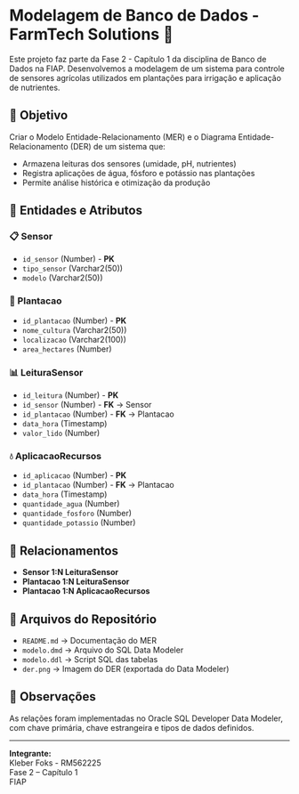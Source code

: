 # Modelagem de Banco de Dados - FarmTech Solutions 🌱

Este projeto faz parte da Fase 2 - Capítulo 1 da disciplina de Banco de Dados na FIAP. Desenvolvemos a modelagem de um sistema para controle de sensores agrícolas utilizados em plantações para irrigação e aplicação de nutrientes.

## 🔧 Objetivo

Criar o Modelo Entidade-Relacionamento (MER) e o Diagrama Entidade-Relacionamento (DER) de um sistema que:

- Armazena leituras dos sensores (umidade, pH, nutrientes)
- Registra aplicações de água, fósforo e potássio nas plantações
- Permite análise histórica e otimização da produção

## 🧱 Entidades e Atributos

### 📋 Sensor
- `id_sensor` (Number) - **PK**
- `tipo_sensor` (Varchar2(50))
- `modelo` (Varchar2(50))

### 🌾 Plantacao
- `id_plantacao` (Number) - **PK**
- `nome_cultura` (Varchar2(50))
- `localizacao` (Varchar2(100))
- `area_hectares` (Number)

### 📊 LeituraSensor
- `id_leitura` (Number) - **PK**
- `id_sensor` (Number) - **FK** → Sensor
- `id_plantacao` (Number) - **FK** → Plantacao
- `data_hora` (Timestamp)
- `valor_lido` (Number)

### 💧 AplicacaoRecursos
- `id_aplicacao` (Number) - **PK**
- `id_plantacao` (Number) - **FK** → Plantacao
- `data_hora` (Timestamp)
- `quantidade_agua` (Number)
- `quantidade_fosforo` (Number)
- `quantidade_potassio` (Number)

## 🔗 Relacionamentos

- **Sensor 1:N LeituraSensor**
- **Plantacao 1:N LeituraSensor**
- **Plantacao 1:N AplicacaoRecursos**

## 📁 Arquivos do Repositório

- `README.md` → Documentação do MER
- `modelo.dmd` → Arquivo do SQL Data Modeler
- `modelo.ddl` → Script SQL das tabelas
- `der.png` → Imagem do DER (exportada do Data Modeler)

## 🧠 Observações

As relações foram implementadas no Oracle SQL Developer Data Modeler, com chave primária, chave estrangeira e tipos de dados definidos.

---

**Integrante:**  
Kleber Foks - RM562225  
Fase 2 – Capítulo 1  
FIAP
